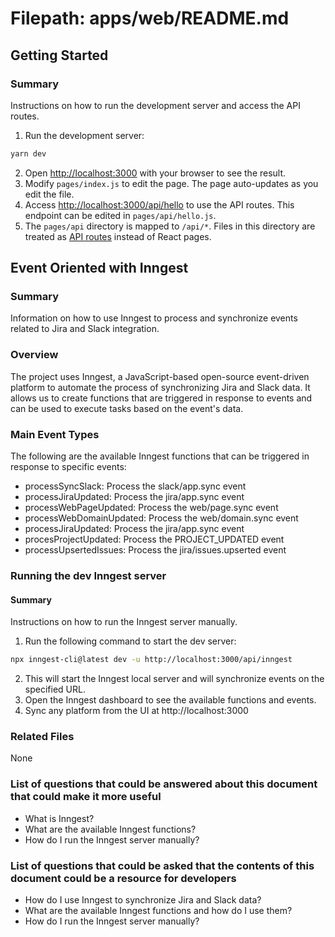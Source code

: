 # Filepath: apps/web/README.md

## Getting Started
### Summary
Instructions on how to run the development server and access the API routes.

1. Run the development server:
```bash
yarn dev
```
2. Open [http://localhost:3000](http://localhost:3000) with your browser to see the result.
3. Modify `pages/index.js` to edit the page. The page auto-updates as you edit the file.
4. Access [http://localhost:3000/api/hello](http://localhost:3000/api/hello) to use the API routes. This endpoint can be edited in `pages/api/hello.js`.
5. The `pages/api` directory is mapped to `/api/*`. Files in this directory are treated as [API routes](https://nextjs.org/docs/api-routes/introduction) instead of React pages.

## Event Oriented with Inngest
### Summary
Information on how to use Inngest to process and synchronize events related to Jira and Slack integration.

### Overview
The project uses Inngest, a JavaScript-based open-source event-driven platform to automate the process of synchronizing Jira and Slack data. It allows us to create functions that are triggered in response to events and can be used to execute tasks based on the event's data.

### Main Event Types
The following are the available Inngest functions that can be triggered in response to specific events:

- processSyncSlack: Process the slack/app.sync event
- processJiraUpdated: Process the jira/app.sync event
- processWebPageUpdated: Process the web/page.sync event
- processWebDomainUpdated: Process the web/domain.sync event
- processJiraUpdated: Process the jira/app.sync event
- procesProjectUpdated: Process the PROJECT_UPDATED event
- processUpsertedIssues: Process the jira/issues.upserted event

### Running the dev Inngest server
#### Summary
Instructions on how to run the Inngest server manually.

1. Run the following command to start the dev server:
```bash
npx inngest-cli@latest dev -u http://localhost:3000/api/inngest
```
2. This will start the Inngest local server and will synchronize events on the specified URL.
3. Open the Inngest dashboard to see the available functions and events.
4. Sync any platform from the UI at http://localhost:3000

### Related Files
None

### List of questions that could be answered about this document that could make it more useful
- What is Inngest?
- What are the available Inngest functions?
- How do I run the Inngest server manually?

### List of questions that could be asked that the contents of this document could be a resource for developers
- How do I use Inngest to synchronize Jira and Slack data?
- What are the available Inngest functions and how do I use them?
- How do I run the Inngest server manually?